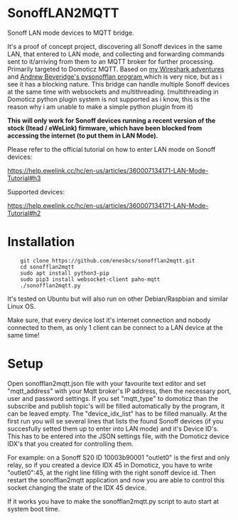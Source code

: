 # SonoffLAN2MQTT

Sonoff LAN mode devices to MQTT bridge. 

It's a proof of concept project, discovering all Sonoff devices in the same LAN, that entered to LAN mode, and collecting and forwarding commands sent to it/arriving from them to an MQTT broker for further processing. Primarily targeted to Domoticz MQTT.
Based on [my Wireshark adventures](https://bitekmindenhol.blog.hu/2018/08/31/sonoff_lan_uzemmod) and [Andrew Beveridge's pysonofflan program ](https://github.com/beveradb/pysonofflan) which is very nice, but as i see it has a blocking nature. This bridge can handle multiple Sonoff devices at the same time with websockets and multithreading. (multithreading in Domoticz python plugin system is not supported as i know, this is the reason why i am unable to make a simple python plugin from it)

**This will only work for Sonoff devices running a recent version of the stock (Itead / eWeLink) firmware, which have been blocked from accessing the internet (to put them in LAN Mode).**

Please refer to the official tutorial on how to enter LAN mode on Sonoff devices:

https://help.ewelink.cc/hc/en-us/articles/360007134171-LAN-Mode-Tutorial#h3

Supported devices:

https://help.ewelink.cc/hc/en-us/articles/360007134171-LAN-Mode-Tutorial#h2


# Installation
```
    git clone https://github.com/enesbcs/sonofflan2mqtt.git
    cd sonofflan2mqtt
    sudo apt install python3-pip
    sudo pip3 install websocket-client paho-mqtt
    ./sonofflan2mqtt.py
```
It's tested on Ubuntu but will also run on other Debian/Raspbian and similar Linux OS.

Make sure, that every device lost it's internet connection and nobody connected to them, as only 1 client can be connect to a LAN device at the same time!

# Setup
Open sonofflan2mqtt.json file with your favourite text editor and set "mqtt_address" with your Mqtt broker's IP address, then the necessary port, user and password settings. If you set "mqtt_type" to domoticz than the subscribe and publish topic's will be filled automatically by the program, it can be leaved empty.
The "device_idx_list" has to be filled manually. At the first run you will se several lines that lists the found Sonoff devices (if you succesfully setted them up to enter into LAN mode) and it's Device ID's. This has to be entered into the JSON settings file, with the Domoticz device IDX's that you created for controlling them. 

For example: on a Sonoff S20 ID 10003b90001 "outlet0" is the first and only relay, so if you created a device IDX 45 in Domoticz, you have to write "outlet0":45, at the right line filling with the right sonoff device id. 
Then restart the sonofflan2mqtt application and now you are able to control this socket changing the state of the IDX 45 device.

If it works you have to make the sonofflan2mqtt.py script to auto start at system boot time.
